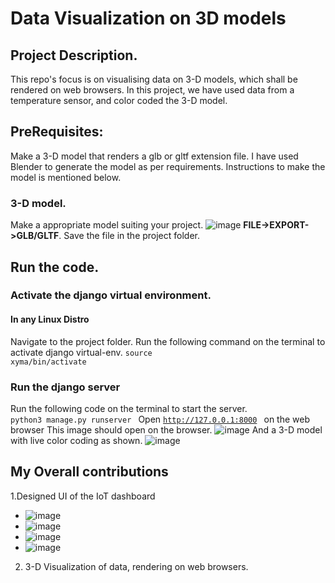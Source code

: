 # Data Visualization on 3D models
## Project Description.
This repo's focus is on visualising data on 3-D models, which shall be rendered on web browsers.
In this project, we have used data from a temperature sensor, and color coded the 3-D model.
## PreRequisites:
Make a 3-D model that renders a glb or gltf extension file. I have used Blender to generate the model as per requirements.
Instructions to make the model is mentioned below.
### 3-D model.
Make a appropriate model suiting your project.
![image](https://github.com/SiddharthPh/Xyma_Git/blob/master/images/Screenshot%20from%202021-07-31%2009-33-46.png)
**FILE->EXPORT->GLB/GLTF**.
Save the file in the project folder.
## Run the code.
### Activate the django virtual environment.
#### In any Linux Distro
Navigate to the project folder.
Run the following command on the terminal to activate django virtual-env.
<code>source xyma/bin/activate</code>
### Run the django server
Run the following code on the terminal to start the server.
<code> python3 manage.py runserver </code>
Open <code>http://127.0.0.1:8000 </code> on the web browser
This image should open on the browser.
![image](https://github.com/SiddharthPh/Xyma_Git/blob/master/images/Screenshot%20from%202021-06-25%2000-12-35.png)
And a 3-D model with live color coding as shown.
![image](https://github.com/SiddharthPh/Xyma_Git/blob/master/images/Screenshot%20from%202021-07-31%2011-41-17.png)
## My Overall contributions
1.Designed UI of the IoT dashboard
- ![image](https://github.com/SiddharthPh/Xyma_Git/blob/master/images/Screenshot%20from%202021-05-07%2020-23-15.png)
- ![image](https://github.com/SiddharthPh/Xyma_Git/blob/master/images/Screenshot%20from%202021-05-12%2001-11-04.png)
- ![image](https://github.com/SiddharthPh/Xyma_Git/blob/master/images/Screenshot%20from%202021-05-12%2001-11-14.png)
- ![image](https://github.com/SiddharthPh/Xyma_Git/blob/master/images/Screenshot%20from%202021-05-12%2001-14-41.png)
2. 3-D Visualization of data, rendering on web browsers.

